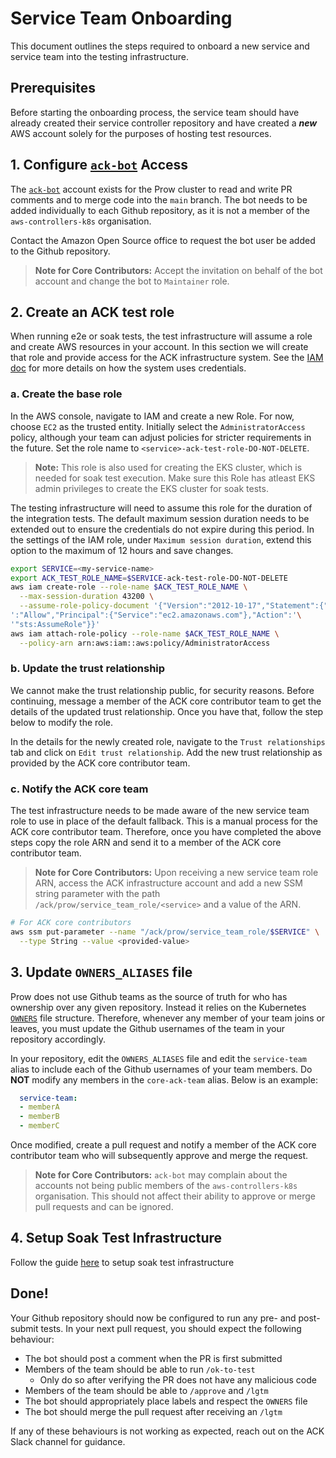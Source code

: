 # Service Team Onboarding

This document outlines the steps required to onboard a new service and service
team into the testing infrastructure. 

## Prerequisites

Before starting the onboarding process, the service team should have already
created their service controller repository and have created a **_new_** AWS
account solely for the purposes of hosting test resources.

## 1. Configure [`ack-bot`][ack-bot] Access

The [`ack-bot`][ack-bot] account exists for the Prow cluster to read and write 
PR comments and to merge code into the `main` branch. The bot needs to be added
individually to each Github repository, as it is not a member of the 
`aws-controllers-k8s` organisation. 

Contact the Amazon Open Source office to request the bot user be added to the 
Github repository.

[ack-bot]: https://github.com/ack-bot

> **Note for Core Contributors:** Accept the invitation on behalf of the bot 
account and change the bot to `Maintainer` role.

## 2. Create an ACK test role

When running e2e or soak tests, the test infrastructure will assume a role and
create AWS resources in your account. In this section we will create that role 
and provide access for the ACK infrastructure system. See the
[IAM doc][iam-doc] for more details on how the system uses credentials.

[iam-doc]: iam-structure.md

### a. Create the base role

In the AWS console, navigate to IAM and create a new Role. For now, choose
`EC2` as the trusted entity. Initially select the `AdministratorAccess` 
policy, although your team can adjust policies for stricter requirements in
the future. Set the role name to `<service>-ack-test-role-DO-NOT-DELETE`.

> **Note:** This role is also used for creating the EKS cluster, which is needed
for soak test execution. Make sure this Role has atleast EKS admin privileges to
create the EKS cluster for soak tests.

The testing infrastructure will need to assume this role for the duration of the
integration tests. The default maximum session duration needs to be extended out
to ensure the credentials do not expire during this period. In the settings of 
the IAM role, under `Maximum session duration`, extend this option to the 
maximum of 12 hours and save changes.

```bash
export SERVICE=<my-service-name>
export ACK_TEST_ROLE_NAME=$SERVICE-ack-test-role-DO-NOT-DELETE
aws iam create-role --role-name $ACK_TEST_ROLE_NAME \
  --max-session-duration 43200 \
  --assume-role-policy-document '{"Version":"2012-10-17","Statement":{"Effect"'\
':"Allow","Principal":{"Service":"ec2.amazonaws.com"},"Action":'\
'"sts:AssumeRole"}}'
aws iam attach-role-policy --role-name $ACK_TEST_ROLE_NAME \
  --policy-arn arn:aws:iam::aws:policy/AdministratorAccess
```

### b. Update the trust relationship

We cannot make the trust relationship public, for security reasons. Before 
continuing, message a member of the ACK core contributor team to get the 
details of the updated trust relationship. Once you have that, follow the step 
below to modify the role.

In the details for the newly created role, navigate to the `Trust
relationships` tab and click on `Edit trust relationship`. Add the new trust
relationship as provided by the ACK core contributor team.

### c. Notify the ACK core team

The test infrastructure needs to be made aware of the new service team role
to use in place of the default fallback. This is a manual process for the ACK
core contributor team. Therefore, once you have completed the above steps copy
the role ARN and send it to a member of the ACK core contributor team.

> **Note for Core Contributors:** Upon receiving a new service team role ARN, 
access the ACK infrastructure account and add a new SSM string parameter with
the path `/ack/prow/service_team_role/<service>` and a value of the ARN.
```bash
# For ACK core contributors
aws ssm put-parameter --name "/ack/prow/service_team_role/$SERVICE" \
  --type String --value <provided-value> 
```

## 3. Update `OWNERS_ALIASES` file

Prow does not use Github teams as the source of truth for who has ownership 
over any given repository. Instead it relies on the Kubernetes
[`OWNERS`][owners] file structure. Therefore, whenever any member of your team
joins or leaves, you must update the Github usernames of the team in your 
repository accordingly.

In your repository, edit the `OWNERS_ALIASES` file and edit the `service-team`
alias to include each of the Github usernames of your team members. Do 
**NOT** modify any members in the `core-ack-team` alias. Below is an
example:

```yaml
  service-team:
  - memberA
  - memberB
  - memberC
```

Once modified, create a pull request and notify a member of the ACK core 
contributor team who will subsequently approve and merge the request.

[owners]: https://www.kubernetes.dev/docs/guide/owners/

> **Note for Core Contributors:** `ack-bot` may complain about the accounts not
being public members of the `aws-controllers-k8s` organisation. This should not
affect their ability to approve or merge pull requests and can be ignored.

## 4. Setup Soak Test Infrastructure

Follow the guide [here](https://github.com/aws-controllers-k8s/test-infra/blob/main/soak/prow/README.md) to setup soak
test infrastructure

## Done!

Your Github repository should now be configured to run any pre- and 
post-submit tests. In your next pull request, you should expect the following
behaviour:

* The bot should post a comment when the PR is first submitted
* Members of the team should be able to run `/ok-to-test`
  * Only do so after verifying the PR does not have any malicious code
* Members of the team should be able to `/approve` and `/lgtm`
* The bot should appropriately place labels and respect the `OWNERS` file
* The bot should merge the pull request after receiving an `/lgtm`

If any of these behaviours is not working as expected, reach out on the ACK
Slack channel for guidance.